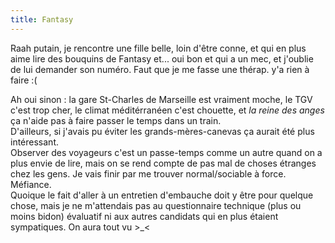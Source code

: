 ```yaml
---
title: Fantasy
---
```


Raah putain, je rencontre une fille belle, loin d'être conne, et qui en plus
aime lire des bouquins de Fantasy et... oui bon et qui a un mec, et j'oublie
de lui demander son numéro. Faut que je me fasse une thérap. y'a rien à faire
:(

Ah oui sinon : la gare St-Charles de Marseille est vraiment moche, le TGV
c'est trop cher, le climat méditérranéen c'est chouette, et _la reine des
anges_ ça n'aide pas à faire passer le temps dans un train.  
D'ailleurs, si j'avais pu éviter les grands-mères-canevas ça aurait été plus
intéressant.  
Observer des voyageurs c'est un passe-temps comme un autre quand on a plus
envie de lire, mais on se rend compte de pas mal de choses étranges chez les
gens. Je vais finir par me trouver normal/sociable à force. Méfiance.  
Quoique le fait d'aller à un entretien d'embauche doit y être pour quelque
chose, mais je ne m'attendais pas au questionnaire technique (plus ou moins
bidon) évaluatif ni aux autres candidats qui en plus étaient sympatiques. On
aura tout vu >_<

